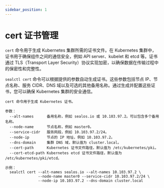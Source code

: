 ```yaml
---
sidebar_position: 1
---
```



# cert 证书管理

`cert` 命令用于生成 Kubernetes 集群所需的证书文件。在 Kubernetes 集群中，证书用于确保组件之间的通信安全，例如 API server、kubelet 和 etcd 等。证书通过 TLS（Transport Layer Security）协议实现加密，以确保数据在传输过程中的保密性和完整性。

`sealctl cert` 命令可以根据提供的参数自动生成证书。这些参数包括节点 IP、节点名称、服务 CIDR、DNS 域以及可选的其他备用名称。通过生成并配置这些证书，您可以确保 Kubernetes 集群的安全通信。



```
cert 命令用于生成 Kubernetes 证书。

参数：
  --alt-names      备用名称，例如 sealos.io 或 10.103.97.2。可以包含多个备用名称。
  --node-name      节点名称，例如 master0。
  --service-cidr   服务网段，例如 10.103.97.2/24。
  --node-ip        节点的 IP 地址，例如 10.103.97.2。
  --dns-domain     集群 DNS 域，默认值为 cluster.local。
  --cert-path      Kubernetes 证书文件路径，默认值为 /etc/kubernetes/pki。
  --cert-etcd-path Kubernetes etcd 证书文件路径，默认值为 /etc/kubernetes/pki/etcd。

示例：
  sealctl cert --alt-names sealos.io --alt-names 10.103.97.2 \
               --node-name master0 --service-cidr 10.103.97.2/24 \
               --node-ip 10.103.97.2 --dns-domain cluster.local

```
